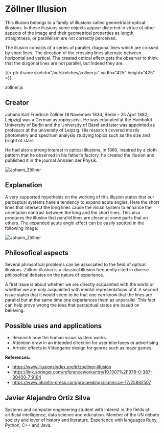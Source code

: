 # Zöllner Illusion

This illusion belongs to a family of illusions called geometrical-optical illusions. In these illusions some objects appear distorted in virtue of other aspects of the image and their geometrical properties as length, straightness, or parallelism are not correctly perceived.

The illusion consists of a series of parallel, diagonal lines which are crossed by short lines. The direction of the crossing lines alternate between horizontal and vertical. The created optical effect gets the observer to think that the diagonal lines are not parallel, but indeed they are.



{{< p5-iframe sketch="/vc/sketches/zollner.js"  width="425" height="425" >}}

zollner.js


## Creator
Johann Karl Friedrich Zöllner (8 November 1834, Berlin – 25 April 1882, Leipzig) was a German astrophysicist. He was educated at the Humboldt University of Berlin and the University of Basel and later was appointed as professor at the university of Leipzig. His research covered mostly photometry and spectrum analysis studying topics such as the size and bright of stars. 

He had also a strong interest in optical illusions. In 1860, inspired by a cloth pattern that he observed in his father’s factory, he created the illusion and published it in the journal Annalen der Physik.


![Johann_Zöllner](/vc/sketches/foto_zollner.jpg)



## Explanation
A very supported hypothesis on the working of this illusion states that our perceptual systems have a tendency to expand acute angles. Here the short lines that intersect the long lines cause the visual system to enhance the orientation contrast between the long and the short lines. This also produces the illusion that parallel lines are closer at some parts that on others. The expanded acute angle effect can be easily spotted in the following image:


![Johann_Zöllner](/vc/sketches/Zollnervariant.jpg)


## Philosofical aspects
Several philosofical problems can be associated to the field of optical illusions. Zöllner illusion is a classical illusion frequently cited in diverse philosofical debates on the nature of experience.

A first issue is about whether we are directly acquainted with the world or whether we are only acquainted with mental representations of it. A second issue states that it would seem to be that one can know that the lines are parallel but at the same time one experiences them as unparallel. This fact can help prove wrong the idea that perceptual states are based on believing.


## Possible uses and applications
* Research how the human visual system works.
* Attention draw in an intended direction for user interfaces or advertising.
* Artistic effects in Videogame design for genres such as maze games.



**References:**

* https://www.illusionsindex.org/ir/zoellner-illusion
* https://link.springer.com/referenceworkentry/10.1007%2F978-0-387-30400-7_9164
* https://www.atlantis-press.com/proceedings/icmmcce-17/25882507



## Javier Alejandro Ortiz Silva
Systems and computer engineering student with interest in the fields of artificial intelligence, data science and education.  Member of the UN debate society and lover of history and literature. Experience with languages Ruby, Python, C++ and Java.
